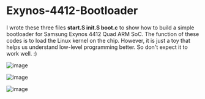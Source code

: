 # Exynos-4412-Bootloader

I wrote these three files **start.S init.S boot.c** to show how to build a simple bootloader for Samsung Exynos 4412 Quad ARM SoC. The function of these codes is to load the Linux kernel on the chip. However, it is just a toy that helps us understand low-level programming better. So don't expect it to work well. :)

![image](https://github.com/Juradira/Exynos-4412-Bootloader/blob/master/md/SoC.png)

![image](https://github.com/Juradira/Exynos-4412-Bootloader/blob/master/md/boot-order.png)

![image](https://github.com/Juradira/Exynos-4412-Bootloader/blob/master/md/memory-mao.png)

